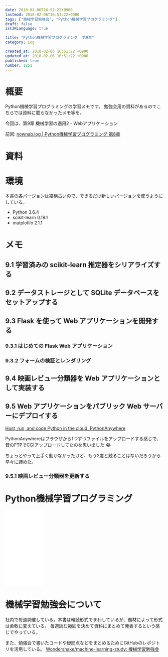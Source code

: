 ```yaml
---
date: 2018-02-06T16:51:22+0900
lastmod: 2018-02-06T16:51:22+0900
tags: ["機械学習勉強会", "Python機械学習プログラミング"]
draft: false
isCJKLanguage: true

title: "Python機械学習プログラミング  第9章"
category: Log

created_at: 2018-02-06 16:51:22 +0900
updated_at: 2018-02-06 16:51:22 +0900
published: true
number: 1251
---
```


# 概要
Python機械学習プログラミングの学習メモです。
勉強会用の資料があるのでこちらでは資料に載らなかったメモ等を。

今回は、第9章 機械学習の適用2 - Webアプリケーション

前回: [nownab.log | Python機械学習プログラミング 第8章](https://blog.nownabe.com/2018/02/06/1250.html)

# 資料


# 環境

本書の各バージョンは結構古いので、できるだけ新しいバージョンを使うようにしている。

* Python 3.6.4
* scikit-learn 0.19.1
* matplotlib 2.1.1

# メモ
## 9.1 学習済みの scikit-learn 推定器をシリアライズする
## 9.2 データストレージとして SQLite データベースをセットアップする
## 9.3 Flask を使って Web アプリケーションを開発する
### 9.3.1 はじめての Flask Web アプリケーション
### 9.3.2 フォームの検証とレンダリング
## 9.4 映画レビュー分類器を Web アプリケーションとして実装する
## 9.5 Web アプリケーションをパブリック Web サーバーにデプロイする

[Host, run, and code Python in the cloud: PythonAnywhere](https://www.pythonanywhere.com/)

PythonAnywhereはブラウザから1つずつファイルをアップロードする感じで、昔のFTPでCGIアップロードしてたのを思い出した :joy:

ちょっとやって上手く動かなかったけど、もう2度と触ることはないだろうから早々に諦めた。

### 9.5.1 映画レビュー分類器を更新する

# Python機械学習プログラミング
<iframe style="width:120px;height:240px;" marginwidth="0" marginheight="0" scrolling="no" frameborder="0" src="//rcm-fe.amazon-adsystem.com/e/cm?lt1=_blank&bc1=000000&IS2=1&bg1=FFFFFF&fc1=000000&lc1=0000FF&t=nownabe0c-22&o=9&p=8&l=as4&m=amazon&f=ifr&ref=as_ss_li_til&asins=B01HGIPIAK&linkId=ef8aa25f336a01f62b00fce21e6f952a"></iframe>

# 機械学習勉強会について
社内で毎週開催している。本書は輪読形式でまわしているが、題材によって形式は柔軟に変えている。
毎週読む範囲を決めて資料にまとめて発表するという感じでやっている。

また、勉強会で書いたコードや疑問点などをまとめるためにGitHubのレポジトリを活用している。
[Wondershake/machine-learning-study: 機械学習勉強会](https://github.com/Wondershake/machine-learning-study)

```math
```
